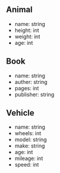 Animal
--------
+ name: string
+ height: int
+ weight: int
+ age: int


Book
--------
+ name: string
+ auther: string
+ pages: int
+ publisher: string

Vehicle
--------
+ name: string
+ wheels: int
+ model: string
+ make: string
+ age: int
+ mileage: int
+ speed: int
